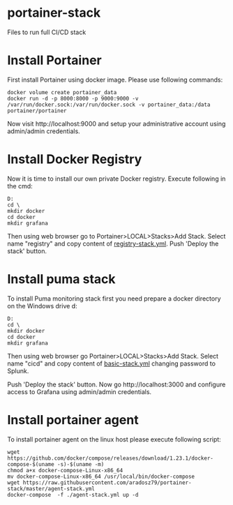 # portainer-stack
Files to run full CI/CD stack

# Install Portainer

First install Portainer using docker image. Please use following commands:
```
docker volume create portainer_data
docker run -d -p 8000:8000 -p 9000:9000 -v /var/run/docker.sock:/var/run/docker.sock -v portainer_data:/data portainer/portainer
```

Now visit http://localhost:9000 and setup your administrative account using admin/admin credentials.

# Install Docker Registry

Now it is time to install our own private Docker registry. Execute following in the cmd:

```
D:
cd \
mkdir docker
cd docker
mkdir grafana
```

Then using web browser go to Portainer>LOCAL>Stacks>Add Stack. Select name "registry" and copy content of [registry-stack.yml](registry-stack.yml). Push 'Deploy the stack' button.

# Install puma stack

To install Puma monitoring stack first you need prepare a docker directory on the Windows drive d:

```
D:
cd \
mkdir docker
cd docker
mkdir grafana
```
Then using web browser go Portainer>LOCAL>Stacks>Add Stack. Select name "cicd" and copy content of [basic-stack.yml](basic-stack.yml) changing password to Splunk.

Push 'Deploy the stack' button. Now go http://localhost:3000 and configure access to Grafana using admin/admin credentials.

# Install portainer agent

To install portainer agent on the linux host please execute following script:

```
wget https://github.com/docker/compose/releases/download/1.23.1/docker-compose-$(uname -s)-$(uname -m)
chmod a+x docker-compose-Linux-x86_64    
mv docker-compose-Linux-x86_64 /usr/local/bin/docker-compose 
wget https://raw.githubusercontent.com/aradosz79/portainer-stack/master/agent-stack.yml
docker-compose  -f ./agent-stack.yml up -d   
```
